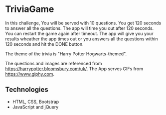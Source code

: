 # TriviaGame

In this challenge, You will be served with 10 questions. You get 120 seconds to answer all the questions. The app will time you out after 120 seconds. You can restart the game again after timeout. The app will give you your results wheather the app times out or you answers all the questions within 120 seconds and hit the DONE button.

The theme of the trivia is "Harry Potter Hogwarts-themed". 

The questions and images are referenced from https://harrypotter.bloomsbury.com/uk/.
The App serves GIFs from https://www.giphy.com.

## Technologies
* HTML, CSS, Bootstrap
* JavaScript and jQuery
